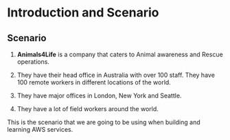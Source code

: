 # Introduction and Scenario

## Scenario

1. **Animals4Life** is a company that caters to Animal awareness and Rescue operations.

2. They have their head office in Australia with over 100 staff. They have 100 remote workers in different locations of the world.

3. They have major offices in London, New York and Seattle.
4. They have a lot of field workers around the world.

This is the scenario that we are going to be using when building and learning AWS services.
